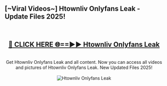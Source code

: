 <h2>[~Viral Videos~] Htownliv Onlyfans Leak - Update Files 2025!</h2>
<br>
<div align="center">
<h2><a href="https://betterlinks.top/A2PfLJ" rel="nofollow">🔴 CLICK HERE 🌐==►► Htownliv Onlyfans Leak</a></h2>
<br>
Get Htownliv Onlyfans Leak and all content. Now you can access all videos and pictures of Htownliv Onlyfans Leak. New Updated Files 2025!
<br>
<br>
<a href="https://betterlinks.top/A2PfLJ" rel="nofollow" data-target="animated-image.originalLink"><img src="https://i.ibb.co.com/WyWwxjT/player-gif2.gif" alt="Htownliv Onlyfans Leak" style="max-width: 100%; display: inline-block;" data-target="animated-image.originalImage"></a>
</div>
<br>
